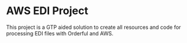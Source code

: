 # AWS EDI Project

This project is a GTP aided solution to create all resources and code for
processing EDI files with Orderful and AWS.


